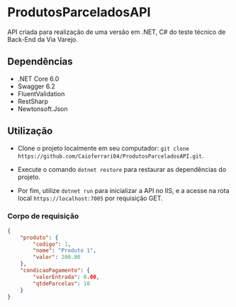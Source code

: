 # ProdutosParceladosAPI

API criada para realização de uma versão em .NET, C# do teste técnico de Back-End da Via Varejo.

## Dependências
- .NET Core 6.0
- Swagger 6.2
- FluentValidation
- RestSharp
- Newtonsoft.Json

## Utilização

- Clone o projeto localmente em seu computador: `git clone https://github.com/Caioferrari04/ProdutosParceladosAPI.git`.

- Execute o comando `dotnet restore` para restaurar as dependências do projeto.

- Por fim, utilize `dotnet run` para inicializar a API no IIS, e a acesse na rota local `https://localhost:7005` por requisição GET.

### Corpo de requisição

```json
{
    "produto": {
        "codigo": 1,
        "nome": "Produto 1",
        "valor": 200.00
    },
    "condicaoPagamento": {
        "valorEntrada": 0.00,
        "qtdeParcelas": 10
    }
}
```